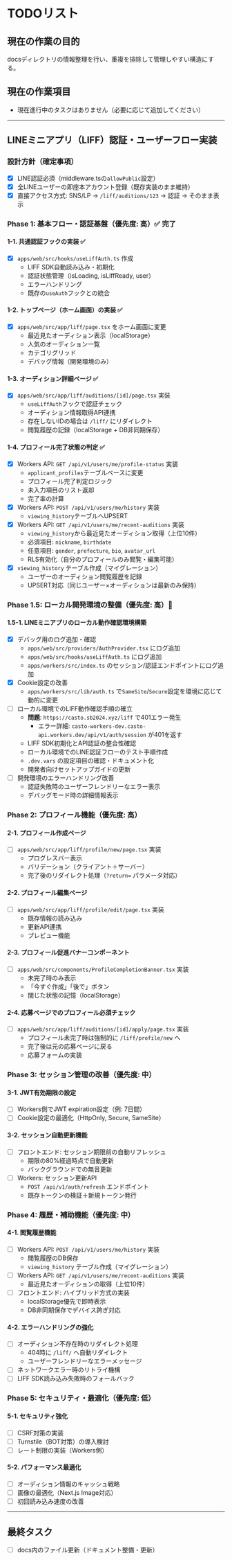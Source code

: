 # TODOリスト

## 現在の作業の目的
docsディレクトリの情報整理を行い、重複を排除して管理しやすい構造にする。

## 現在の作業項目

- 現在進行中のタスクはありません（必要に応じて追加してください）

---
## LINEミニアプリ（LIFF）認証・ユーザーフロー実装

### 設計方針（確定事項）
- [x] LINE認証必須（middleware.tsの`allowPublic`設定）
- [x] 全LINEユーザーの即座本アカウント登録（既存実装のまま維持）
- [x] 直接アクセス方式: SNS/LP → `/liff/auditions/123` → 認証 → そのまま表示

### Phase 1: 基本フロー・認証基盤（優先度: 高）✅ 完了

#### 1-1. 共通認証フックの実装 ✅
- [x] `apps/web/src/hooks/useLiffAuth.ts` 作成
  - LIFF SDK自動読み込み・初期化
  - 認証状態管理（isLoading, isLiffReady, user）
  - エラーハンドリング
  - 既存の`useAuth`フックとの統合

#### 1-2. トップページ（ホーム画面）の実装 ✅
- [x] `apps/web/src/app/liff/page.tsx` をホーム画面に変更
  - 最近見たオーディション表示（localStorage）
  - 人気のオーディション一覧
  - カテゴリグリッド
  - デバッグ情報（開発環境のみ）

#### 1-3. オーディション詳細ページ ✅
- [x] `apps/web/src/app/liff/auditions/[id]/page.tsx` 実装
  - `useLiffAuth`フックで認証チェック
  - オーディション情報取得API連携
  - 存在しないIDの場合は `/liff/` にリダイレクト
  - 閲覧履歴の記録（localStorage + DB非同期保存）

#### 1-4. プロフィール完了状態の判定 ✅
- [x] Workers API: `GET /api/v1/users/me/profile-status` 実装
  - `applicant_profiles`テーブルベースに変更
  - プロフィール完了判定ロジック
  - 未入力項目のリスト返却
  - 完了率の計算
- [x] Workers API: `POST /api/v1/users/me/history` 実装
  - `viewing_history`テーブルへUPSERT
- [x] Workers API: `GET /api/v1/users/me/recent-auditions` 実装
  - `viewing_history`から最近見たオーディション取得（上位10件）
  - 必須項目: `nickname`, `birthdate`
  - 任意項目: `gender`, `prefecture`, `bio`, `avatar_url`
  - RLS有効化（自分のプロフィールのみ閲覧・編集可能）
- [x] `viewing_history` テーブル作成（マイグレーション）
  - ユーザーのオーディション閲覧履歴を記録
  - UPSERT対応（同じユーザー×オーディションは最新のみ保持）

### Phase 1.5: ローカル開発環境の整備（優先度: 高）🚨

#### 1.5-1. LINEミニアプリのローカル動作確認環境構築
- [x] デバッグ用のログ追加・確認
  - `apps/web/src/providers/AuthProvider.tsx` にログ追加
  - `apps/web/src/hooks/useLiffAuth.ts` にログ追加
  - `apps/workers/src/index.ts` のセッション/認証エンドポイントにログ追加
- [x] Cookie設定の改善
  - `apps/workers/src/lib/auth.ts` で`SameSite`/`Secure`設定を環境に応じて動的に変更
- [ ] ローカル環境でのLIFF動作確認手順の確立
  - **問題**: `https://casto.sb2024.xyz/liff` で401エラー発生
    - エラー詳細: `casto-workers-dev.casto-api.workers.dev/api/v1/auth/session` が401を返す
  - LIFF SDK初期化とAPI認証の整合性確認
  - ローカル環境でのLINE認証フローのテスト手順作成
  - `.dev.vars` の設定項目の確認・ドキュメント化
  - 開発者向けセットアップガイドの更新
- [ ] 開発環境のエラーハンドリング改善
  - 認証失敗時のユーザーフレンドリーなエラー表示
  - デバッグモード時の詳細情報表示

### Phase 2: プロフィール機能（優先度: 高）

#### 2-1. プロフィール作成ページ
- [ ] `apps/web/src/app/liff/profile/new/page.tsx` 実装
  - プログレスバー表示
  - バリデーション（クライアント＋サーバー）
  - 完了後のリダイレクト処理（`?return=` パラメータ対応）

#### 2-2. プロフィール編集ページ
- [ ] `apps/web/src/app/liff/profile/edit/page.tsx` 実装
  - 既存情報の読み込み
  - 更新API連携
  - プレビュー機能

#### 2-3. プロフィール促進バナーコンポーネント
- [ ] `apps/web/src/components/ProfileCompletionBanner.tsx` 実装
  - 未完了時のみ表示
  - 「今すぐ作成」「後で」ボタン
  - 閉じた状態の記憶（localStorage）

#### 2-4. 応募ページでのプロフィール必須チェック
- [ ] `apps/web/src/app/liff/auditions/[id]/apply/page.tsx` 実装
  - プロフィール未完了時は強制的に `/liff/profile/new` へ
  - 完了後は元の応募ページに戻る
  - 応募フォームの実装

### Phase 3: セッション管理の改善（優先度: 中）

#### 3-1. JWT有効期限の設定
- [ ] Workers側でJWT expiration設定（例: 7日間）
- [ ] Cookie設定の最適化（HttpOnly, Secure, SameSite）

#### 3-2. セッション自動更新機能
- [ ] フロントエンド: セッション期限前の自動リフレッシュ
  - 期限の80%経過時点で自動更新
  - バックグラウンドでの無音更新
- [ ] Workers: セッション更新API
  - `POST /api/v1/auth/refresh` エンドポイント
  - 既存トークンの検証＋新規トークン発行

### Phase 4: 履歴・補助機能（優先度: 中）

#### 4-1. 閲覧履歴機能
- [ ] Workers API: `POST /api/v1/users/me/history` 実装
  - 閲覧履歴のDB保存
  - `viewing_history` テーブル作成（マイグレーション）
- [ ] Workers API: `GET /api/v1/users/me/recent-auditions` 実装
  - 最近見たオーディションの取得（上位10件）
- [ ] フロントエンド: ハイブリッド方式の実装
  - localStorage優先で即時表示
  - DB非同期保存でデバイス跨ぎ対応

#### 4-2. エラーハンドリングの強化
- [ ] オーディション不存在時のリダイレクト処理
  - 404時に `/liff/` へ自動リダイレクト
  - ユーザーフレンドリーなエラーメッセージ
- [ ] ネットワークエラー時のリトライ機構
- [ ] LIFF SDK読み込み失敗時のフォールバック

### Phase 5: セキュリティ・最適化（優先度: 低）

#### 5-1. セキュリティ強化
- [ ] CSRF対策の実装
- [ ] Turnstile（BOT対策）の導入検討
- [ ] レート制限の実装（Workers側）

#### 5-2. パフォーマンス最適化
- [ ] オーディション情報のキャッシュ戦略
- [ ] 画像の最適化（Next.js Image対応）
- [ ] 初回読み込み速度の改善

---
## 最終タスク
- [ ] docs内のファイル更新（ドキュメント整備・更新）
